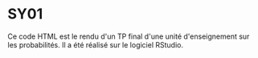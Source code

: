 # SY01
Ce code HTML est le rendu d'un TP final d'une unité d'enseignement sur les probabilités.
Il a été réalisé sur le logiciel RStudio.
